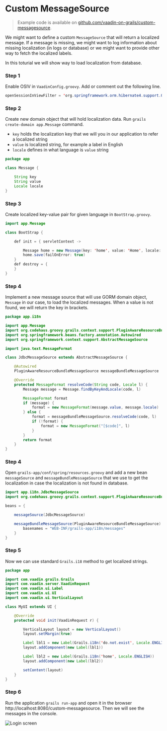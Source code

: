 # Custom MessageSource

> Example code is available on
[github.com/vaadin-on-grails/custom-messagesource](https://github.com/vaadin-on-grails/custom-messagesource).

We might want to define a custom `MessageSource` that will return a localized message. If a message is missing, we might want to log information about missing localization (in logs or database) or we might want to provide other way to fetch the localized labels.

In this toturial we will show way to load localization from database.

### Step 1

Enable OSIV in `VaadinConfig.groovy`. Add or comment out the following line.

``` java
openSessionInViewFilter = 'org.springframework.orm.hibernate4.support.OpenSessionInViewFilter'
```

### Step 2

Create new domain object that will hold localization data. Run `grails create-domain app.Message` command.

* `key` holds the localization key that we will you in our application to refer a localized string
* `value` is localized string, for example a label in English
* `locale` defines in what language is `value` string

``` java
package app

class Message {

    String key
    String value
    Locale locale
}
```

### Step 3

Create localized key-value pair for given language in `BootStrap.groovy`.

``` java
import app.Message

class BootStrap {

    def init = { servletContext ->

        Message home = new Message(key: 'home', value: 'Home', locale: Locale.ENGLISH)
        home.save(failOnError: true)
    }
    def destroy = {
    }
}
```

### Step 4

Implement a new message source that will use GORM domain object, `Message` in our case, to load the localized messages. When a value is not found, we will return the key in brackets.

``` java
package app.i18n

import app.Message
import org.codehaus.groovy.grails.context.support.PluginAwareResourceBundleMessageSource
import org.springframework.beans.factory.annotation.Autowired
import org.springframework.context.support.AbstractMessageSource

import java.text.MessageFormat

class JdbcMessageSource extends AbstractMessageSource {

    @Autowired
    PluginAwareResourceBundleMessageSource messageBundleMessageSource

    @Override
    protected MessageFormat resolveCode(String code, Locale l) {
        Message message = Message.findByKeyAndLocale(code, l)

        MessageFormat format
        if (message) {
            format = new MessageFormat(message.value, message.locale)
        } else {
            format = messageBundleMessageSource.resolveCode(code, l)
            if (!format) {
                format = new MessageFormat("[$code]", l)
            }
        }
        return format
    }
}
```

### Step 4

Open `grails-app/conf/spring/resources.groovy` and add a new bean `messageSource` and `messageBundleMessageSource` that we use to get the localization in case the localization is not found in database.

``` java
import app.i18n.JdbcMessageSource
import org.codehaus.groovy.grails.context.support.PluginAwareResourceBundleMessageSource

beans = {

    messageSource(JdbcMessageSource)

    messageBundleMessageSource(PluginAwareResourceBundleMessageSource) {
        basenames = "WEB-INF/grails-app/i18n/messages"
    }
}
```

### Step 5

Now we can use standard `Grails.i18` method to get localized strings.

``` java
package app

import com.vaadin.grails.Grails
import com.vaadin.server.VaadinRequest
import com.vaadin.ui.Label
import com.vaadin.ui.UI
import com.vaadin.ui.VerticalLayout

class MyUI extends UI {

    @Override
    protected void init(VaadinRequest r) {

        VerticalLayout layout = new VerticalLayout()
        layout.setMargin(true)

        Label lbl1 = new Label(Grails.i18n('do.not.exist', Locale.ENGLISH))
        layout.addComponent(new Label(lbl1))

        Label lbl2 = new Label(Grails.i18n('home', Locale.ENGLISH))
        layout.addComponent(new Label(lbl2))

        setContent(layout)
    }
}
```

### Step 6

Run the application `grails run-app` and open it in the browser http://localhost:8080/custom-messagesource. Then we will see the messages in the console.

![Login screen](http://vaadinongrails.com/book/7_2_custom-messagesource.png)

